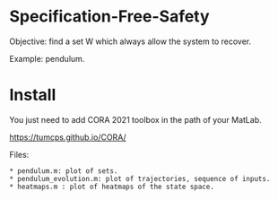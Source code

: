 # Specification-Free-Safety

Objective: find a set W which always allow the system to recover. 

Example: pendulum.

# Install

You just need to add CORA 2021 toolbox in the path of your MatLab. 

https://tumcps.github.io/CORA/


Files:

    * pendulum.m: plot of sets. 
    * pendulum_evolution.m: plot of trajectories, sequence of inputs. 
    * heatmaps.m : plot of heatmaps of the state space.


